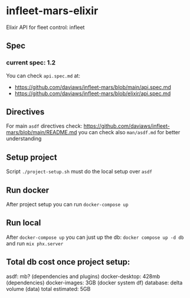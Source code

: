 # infleet-mars-elixir
Elixir API for fleet control: infleet

## Spec

### current spec: 1.2

You can check `api.spec.md` at:
* https://github.com/daviaws/infleet-mars/blob/main/api.spec.md
* https://github.com/daviaws/infleet-mars/blob/elixir/api.spec.md

## Directives
For main `asdf` directives check: https://github.com/daviaws/infleet-mars/blob/main/README.md
  you can check also `man/asdf.md` for better understanding

## Setup project
Script `./project-setup.sh` must do the local setup over `asdf`

## Run docker
After project setup you can run `docker-compose up`

## Run local
After `docker-compose up` you can just up the db: `docker compose up -d db`
  and run `mix phx.server`

## Total db cost once project setup:
asdf: mb? (dependencies and plugins)
docker-desktop: 428mb (dependencies)
docker-images: 3GB (docker system df)
database: delta volume (data)
total estimated: 5GB
